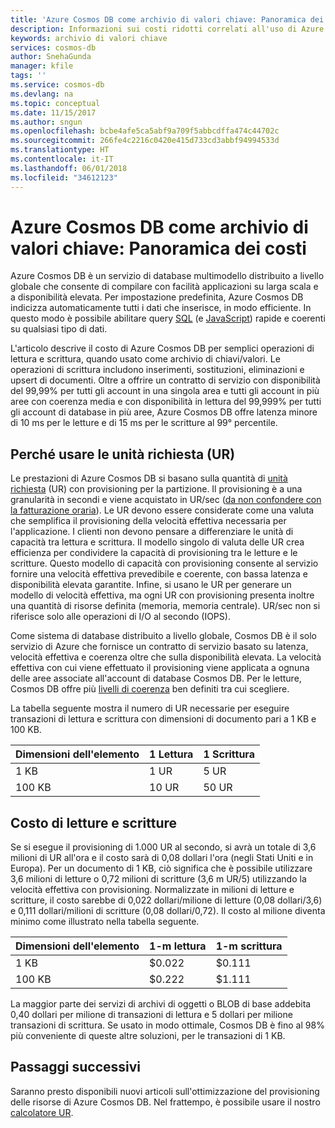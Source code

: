 ```yaml
---
title: 'Azure Cosmos DB come archivio di valori chiave: Panoramica dei costi | Microsoft Docs'
description: Informazioni sui costi ridotti correlati all'uso di Azure Cosmos DB come archivio di valori chiave.
keywords: archivio di valori chiave
services: cosmos-db
author: SnehaGunda
manager: kfile
tags: ''
ms.service: cosmos-db
ms.devlang: na
ms.topic: conceptual
ms.date: 11/15/2017
ms.author: sngun
ms.openlocfilehash: bcbe4afe5ca5abf9a709f5abbcdffa474c44702c
ms.sourcegitcommit: 266fe4c2216c0420e415d733cd3abbf94994533d
ms.translationtype: HT
ms.contentlocale: it-IT
ms.lasthandoff: 06/01/2018
ms.locfileid: "34612123"
---
```

# <a name="azure-cosmos-db-as-a-key-value-store--cost-overview"></a>Azure Cosmos DB come archivio di valori chiave: Panoramica dei costi

Azure Cosmos DB è un servizio di database multimodello distribuito a livello globale che consente di compilare con facilità applicazioni su larga scala e a disponibilità elevata. Per impostazione predefinita, Azure Cosmos DB indicizza automaticamente tutti i dati che inserisce, in modo efficiente. In questo modo è possibile abilitare query [SQL](sql-api-sql-query.md) (e [JavaScript](programming.md)) rapide e coerenti su qualsiasi tipo di dati. 

L'articolo descrive il costo di Azure Cosmos DB per semplici operazioni di lettura e scrittura, quando usato come archivio di chiavi/valori. Le operazioni di scrittura includono inserimenti, sostituzioni, eliminazioni e upsert di documenti. Oltre a offrire un contratto di servizio con disponibilità del 99,99% per tutti gli account in una singola area e tutti gli account in più aree con coerenza media e con disponibilità in lettura del 99,999% per tutti gli account di database in più aree, Azure Cosmos DB offre latenza minore di 10 ms per le letture e di 15 ms per le scritture al 99° percentile. 

## <a name="why-we-use-request-units-rus"></a>Perché usare le unità richiesta (UR)

Le prestazioni di Azure Cosmos DB si basano sulla quantità di [unità richiesta](request-units.md) (UR) con provisioning per la partizione. Il provisioning è a una granularità in secondi e viene acquistato in UR/sec ([da non confondere con la fatturazione oraria](https://azure.microsoft.com/pricing/details/cosmos-db/)). Le UR devono essere considerate come una valuta che semplifica il provisioning della velocità effettiva necessaria per l'applicazione. I clienti non devono pensare a differenziare le unità di capacità tra lettura e scrittura. Il modello singolo di valuta delle UR crea efficienza per condividere la capacità di provisioning tra le letture e le scritture. Questo modello di capacità con provisioning consente al servizio fornire una velocità effettiva prevedibile e coerente, con bassa latenza e disponibilità elevata garantite. Infine, si usano le UR per generare un modello di velocità effettiva, ma ogni UR con provisioning presenta inoltre una quantità di risorse definita (memoria, memoria centrale). UR/sec non si riferisce solo alle operazioni di I/O al secondo (IOPS).

Come sistema di database distribuito a livello globale, Cosmos DB è il solo servizio di Azure che fornisce un contratto di servizio basato su latenza, velocità effettiva e coerenza oltre che sulla disponibilità elevata. La velocità effettiva con cui viene effettuato il provisioning viene applicata a ognuna delle aree associate all'account di database Cosmos DB. Per le letture, Cosmos DB offre più [livelli di coerenza](consistency-levels.md) ben definiti tra cui scegliere. 

La tabella seguente mostra il numero di UR necessarie per eseguire transazioni di lettura e scrittura con dimensioni di documento pari a 1 KB e 100 KB.

|Dimensioni dell'elemento|1 Lettura|1 Scrittura|
|-------------|------|-------|
|1 KB|1 UR|5 UR|
|100 KB|10 UR|50 UR|

## <a name="cost-of-reads-and-writes"></a>Costo di letture e scritture

Se si esegue il provisioning di 1.000 UR al secondo, si avrà un totale di 3,6 milioni di UR all'ora e il costo sarà di 0,08 dollari l'ora (negli Stati Uniti e in Europa). Per un documento di 1 KB, ciò significa che è possibile utilizzare 3,6 milioni di letture o 0,72 milioni di scritture (3,6 m UR/5) utilizzando la velocità effettiva con provisioning. Normalizzate in milioni di letture e scritture, il costo sarebbe di 0,022 dollari/milione di letture (0,08 dollari/3,6) e 0,111 dollari/milioni di scritture (0,08 dollari/0,72). Il costo al milione diventa minimo come illustrato nella tabella seguente.

|Dimensioni dell'elemento|1-m lettura|1-m scrittura|
|-------------|-------|--------|
|1 KB|$0.022|$0.111|
|100 KB|$0.222|$1.111|


La maggior parte dei servizi di archivi di oggetti o BLOB di base addebita 0,40 dollari per milione di transazioni di lettura e 5 dollari per milione transazioni di scrittura. Se usato in modo ottimale, Cosmos DB è fino al 98% più conveniente di queste altre soluzioni, per le transazioni di 1 KB.

## <a name="next-steps"></a>Passaggi successivi

Saranno presto disponibili nuovi articoli sull'ottimizzazione del provisioning delle risorse di Azure Cosmos DB. Nel frattempo, è possibile usare il nostro [calcolatore UR](https://www.documentdb.com/capacityplanner).

